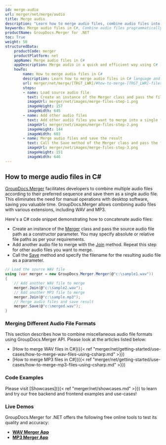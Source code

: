 ```yaml
---
id: merge-audio
url: merger/net/merge/audio
title: Merge audio
description: "Learn how to merge audio files, combine audio files into one file programmatically in C# language using GroupDocs.Merger for .NET library."
keywords: Merge audio files in C#, Combine audio files programmatically
productName: GroupDocs.Merger for .NET
toc: True
weight: 50
structuredData:
    productCode: merger
    productPlatform: net
    appName: Merge audio files in C#
    appDescription: Merge audio in a quick and efficient way using C# language and GroupDocs.Merger for .NET API, without the use of any third-party software like Audacity or MP3 Joiner.
    howTo:
        name: How to merge audio files in C# 
        description: Learn how to merge audio files in C# language and GroupDocs.Merger for .NET API, without the use of any third-party software like Audacity or MP3 Joiner.
        url: merger/net/merge/[TRGT_LWR]/#how-to-merge-[TRGT_LWR]-files-in-c
        steps:
        - name: Load source audio file
          text: Create an instance of the Merger class and pass the file path of the source audio file as a constructor parameter. You may specify absolute or relative file paths as per your requirements. 
          imageUrl: merger/net/images/merge-files-step-1.png
          imageHeight: 157
          imageWidth: 645
        - name: Add other audio files
          text: Add other audio files you want to merge into a single file with the Join method of the Merger class.
          imageUrl: merger/net/images/merge-files-step-2.png
          imageHeight: 144
          imageWidth: 603
        - name: Merge audio files and save the result 
          text: Call the Save method of the Merger class and pass the filename for the resultant audio file as a parameter.
          imageUrl: merger/net/images/merge-files-step-3.png
          imageHeight: 151
          imageWidth: 646
---
```


## How to merge audio files in C\#

[GroupDocs.Merger](https://products.groupdocs.com/merger/net) facilitates developers to combine multiple audio files according to their preferred sequence and save them as a single audio file. This eliminates the need for manual operations with desktop software, saving you valuable time. GroupDocs.Merger allows combining audio files with various extensions, including WAV and MP3.

Here's a C# code snippet demonstrating how to concatenate audio files:

* Create an instance of the [Merger](https://reference.groupdocs.com/merger/net/groupdocs.merger/merger) class and pass the source audio file path as a constructor parameter. You may specify absolute or relative file paths as per your requirements.
* Add another audio file to merge with the [Join](https://reference.groupdocs.com/merger/net/groupdocs.merger/merger/join) method. Repeat this step for other audio files you want to merge.
* Call the [Save](https://reference.groupdocs.com/merger/net/groupdocs.merger/merger/save) method and specify the filename for the resulting audio file as a parameter.

```csharp
// Load the source WAV file
using (var merger = new GroupDocs.Merger.Merger(@"c:\sample1.wav"))
{
    // Add another WAV file to merge
    merger.Join(@"c:\sample2.wav");
    // Add another MP3 file to merge
    merger.Join(@"c:\sample.mp3");
    // Merge audio files and save result
    merger.Save(@"c:\merged.wav");
}
```

### Merging Different Audio File Formats

This section describes how to combine miscellaneous audio file formats using GroupDocs.Merger API. Please look at the articles listed below:

* [How to merge WAV files in C\#]({{< ref "merger/net/getting-started/use-cases/how-to-merge-wav-files-using-csharp.md" >}})
* [How to merge MP3 files in C\#]({{< ref "merger/net/getting-started/use-cases/how-to-merge-mp3-files-using-csharp.md" >}})

### Code Examples

Please visit [Showcases]({{< ref "merger/net/showcases.md" >}}) to learn and try our free backend and frontend examples and use-cases!

### Live Demos

GroupDocs.Merger for .NET offers the following free online tools to test its quality and accuracy:
* [**WAV Merger App**](https://products.groupdocs.app/merger/wav)
* [**MP3 Merger App**](https://products.groupdocs.app/merger/mp3)